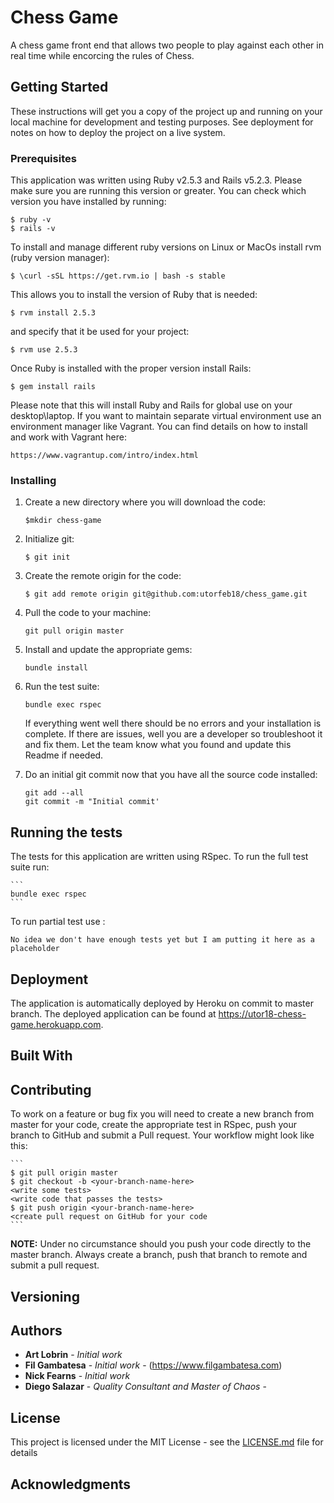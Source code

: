 # Chess Game

A chess game front end that allows two people to play against each other in real time while encorcing the rules of Chess.  

## Getting Started

These instructions will get you a copy of the project up and running on your local machine for development and testing purposes. See deployment for notes on how to deploy the project on a live system.

### Prerequisites

This application was written using Ruby v2.5.3 and Rails v5.2.3.  Please make sure you are running this version or greater.
You can check which version you have installed by running:

```
$ ruby -v
$ rails -v
```

To install and manage different ruby versions on Linux or MacOs install rvm (ruby version manager):

```
$ \curl -sSL https://get.rvm.io | bash -s stable
```

This allows you to install the version of Ruby that is needed:

```
$ rvm install 2.5.3
```

and specify that it be used for your project:

```
$ rvm use 2.5.3
```

Once Ruby is installed with the proper version install Rails:

```
$ gem install rails
 ```
 
 Please note that this will install Ruby and Rails for global use on your desktop\laptop.  If you want to maintain separate virtual environment
 use an environment manager like Vagrant.  You can find details on how to install and work with Vagrant here:
 
 ```
 https://www.vagrantup.com/intro/index.html
 ```
 
### Installing

1. Create a new directory where you will download the code:

    ```
    $mkdir chess-game
    ```

2. Initialize git:

    ```
    $ git init
    ```

3.  Create the remote origin for the code:

    ```
    $ git add remote origin git@github.com:utorfeb18/chess_game.git
    ```

4.  Pull the code to your machine:

    ```
    git pull origin master
    ```

5.  Install and update the appropriate gems:

    ```
    bundle install
    ```

6.  Run the test suite:

    ```
    bundle exec rspec
    ```
    
    If everything went well there should be no errors and your installation is complete.  If there are issues, well
    you are a developer so troubleshoot it and fix them.  Let the team know what you found and update this Readme if needed.
 
7.  Do an initial git commit now that you have all the source code installed:

    ```
    git add --all
    git commit -m "Initial commit'
    ```



## Running the tests

The tests for this application are written using RSpec.  To run the full test suite run:

    ```
    bundle exec rspec
    ```

To run partial test use :

```
No idea we don't have enough tests yet but I am putting it here as a placeholder
```

## Deployment

The application is automatically deployed by Heroku on commit to master branch.  The deployed application can be found at 
<https://utor18-chess-game.herokuapp.com>.


## Built With

## Contributing

To work on a feature or bug fix you will need to create a new branch from master for your code, create the appropriate
test in RSpec, push your branch to GitHub and submit a Pull request.  Your workflow might look like this:

    ```
    $ git pull origin master
    $ git checkout -b <your-branch-name-here>
    <write some tests>
    <write code that passes the tests>
    $ git push origin <your-branch-name-here>
    <create pull request on GitHub for your code
    ```

**NOTE:** Under no circumstance should you push your code directly to the master branch.  Always create a branch, push that branch
to remote and submit a pull request. 

## Versioning

## Authors

* **Art Lobrin** - *Initial work*
* **Fil Gambatesa** - *Initial work* - (https://www.filgambatesa.com)
* **Nick Fearns** - *Initial work*
* **Diego Salazar** - *Quality Consultant and Master of Chaos* - 

## License

This project is licensed under the MIT License - see the [LICENSE.md](LICENSE.md) file for details

## Acknowledgments



